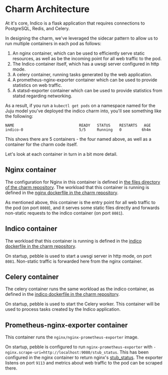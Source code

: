 # Charm Architecture

At it's core, Indico is a flask application that requires connections to PostgreSQL, Redis, and Celery.

In designing the charm, we've leveraged the sidecar pattern to allow us to run multiple containers in each pod as follows:

1. An nginx container, which can be used to efficiently serve static resources, as well as be the incoming point for all web traffic to the pod.
2. The Indico container itself, which has a uwsgi server configured in http mode.
3. A celery container, running tasks generated by the web application.
4. A prometheus-nginx-exporter container which can be used to provide statistics on web traffic.
5. A statsd-exporter container which can be used to provide statistics from statsd regarding networking.

As a result, if you run a `kubectl get pods` on a namespace named for the Juju model you've deployed the indico charm into, you'll see something like the following:
```
NAME                             READY   STATUS    RESTARTS   AGE
indico-0                         5/5     Running   0         6h4m

```
This shows there are 5 containers - the four named above, as well as a container for the charm code itself.

Let's look at each container in turn in a bit more detail.

## Nginx container

The configuration for Nginx in this container is defined in [the files directory of the charm repository](https://github.com/canonical/indico-operator/blob/main/files/etc/nginx/nginx.conf). The workload that this container is running is defined in the [nginx dockerfile in the charm repository](https://github.com/canonical/indico-operator/blob/main/indico-nginx.Dockerfile).

As mentioned above, this container is the entry point for all web traffic to the pod (on port `8080`), and it serves some static files directly and forwards non-static requests to the indico container (on port `8081`).

## Indico container

The workload that this container is running is defined in the [indico dockerfile in the charm repository](https://github.com/canonical/indico-operator/blob/main/indico.Dockerfile).

On startup, pebble is used to start a uwsgi server in http mode, on port `8081`. Non-static traffic is forwarded here from the nginx container.

## Celery container

The celery container runs the same workload as the indico container, as defined in the [indico dockerfile in the charm repository](https://github.com/canonical/indico-operator/blob/main/indico.Dockerfile).

On startup, pebble is used to start the Celery worker. This container will be used to process tasks created by the Indico application.

## Prometheus-nginx-exporter container

This container runs the `nginx/nginx-prometheus-exporter` image. 

On startup, pebble is configured to run `nginx-prometheus-exporter` with  `-nginx.scrape-uri=http://localhost:9080/stub_status`. This has been configured in the nginx container to return nginx's [stub_status](http://nginx.org/en/docs/http/ngx_http_stub_status_module.html). The exporter listens on port `9113` and metrics about web traffic to the pod can be scraped there.
